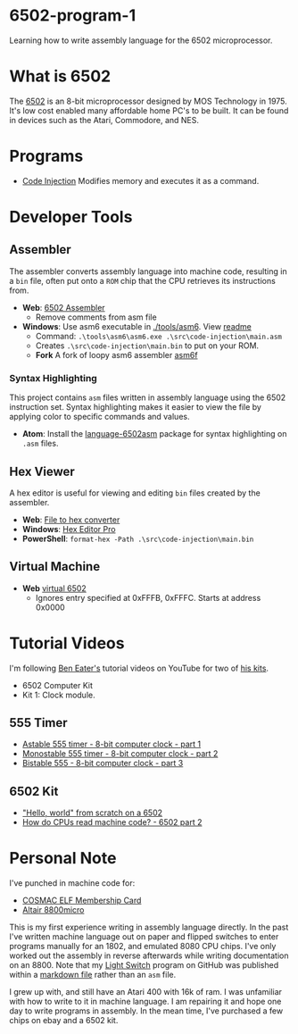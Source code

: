 # 6502-program-1
Learning how to write assembly language for the 6502 microprocessor.

# What is 6502
The [6502](https://en.wikipedia.org/wiki/MOS_Technology_6502) is an 8-bit microprocessor designed by MOS Technology in 1975. It's low cost enabled many affordable home PC's to be built. It can be found in devices such as the Atari, Commodore, and NES.

# Programs

* [Code Injection](./src/code-injection/) Modifies memory and executes it as a command.

# Developer Tools

## Assembler

The assembler converts assembly language into machine code, resulting in a `bin` file, often put onto a `ROM` chip that the CPU retrieves its instructions from.

* **Web**: [6502 Assembler](https://www.masswerk.at/6502/assembler.html)
  * Remove comments from asm file
* **Windows**: Use asm6 executable in [./tools/asm6](./tools/asm6). View [readme](./tools/asm6/README.TXT)
  * Command: `.\tools\asm6\asm6.exe .\src\code-injection\main.asm`
  * Creates `.\src\code-injection\main.bin` to put on your ROM.
  * **Fork** A fork of loopy asm6 assembler [asm6f](https://github.com/freem/asm6f)

### Syntax Highlighting

This project contains `asm` files written in assembly language using the 6502 instruction set. Syntax highlighting makes it easier to view the file by applying color to specific commands and values.

* **Atom**: Install the [language-6502asm](https://atom.io/packages/language-6502asm) package for syntax highlighting on `.asm` files.

## Hex Viewer

A hex editor is useful for viewing and editing `bin` files created by the assembler.

* **Web**: [File to hex converter](https://tomeko.net/online_tools/file_to_hex.php?lang=en)
* **Windows**: [Hex Editor Pro](https://www.microsoft.com/en-us/p/hex-editor-pro/9wzdncrdq8l3)
* **PowerShell**: `format-hex -Path .\src\code-injection\main.bin`

## Virtual Machine

* **Web** [virtual 6502](http://e-tradition.net/bytes/6502/)
  * Ignores entry specified at 0xFFFB, 0xFFFC. Starts at address 0x0000

# Tutorial Videos
I'm following [Ben Eater's](https://www.reddit.com/r/beneater/) tutorial videos on YouTube for two of [his kits](https://eater.net/6502).
* 6502 Computer Kit
* Kit 1: Clock module.

## 555 Timer
* [Astable 555 timer - 8-bit computer clock - part 1](https://www.youtube.com/watch?v=kRlSFm519Bov)
* [Monostable 555 timer - 8-bit computer clock - part 2](https://www.youtube.com/watch?v=81BgFhm2vz8)
* [Bistable 555 - 8-bit computer clock - part 3](https://www.youtube.com/watch?v=WCwJNnx36Rk)

## 6502 Kit
* ["Hello, world" from scratch on a 6502](https://www.youtube.com/watch?v=LnzuMJLZRdU)
* [How do CPUs read machine code? - 6502 part 2](https://www.youtube.com/watch?v=yl8vPW5hydQ)

# Personal Note
I've punched in machine code for:
* [COSMAC ELF Membership Card](http://www.sunrise-ev.com/membershipcard.htm)
* [Altair 8800micro](http://www.brielcomputers.com/wordpress/?cat=18)

This is my first experience writing in assembly language directly. In the past I've written machine language out on paper and flipped switches to enter programs manually for an 1802, and emulated 8080 CPU chips. I've only worked out the assembly in reverse afterwards while writing documentation on an 8800. Note that my [Light Switch](https://github.com/lewismoten/Altair8800) program on GitHub was published within a [markdown file](https://github.com/lewismoten/Altair8800/blob/master/light%20switch.md) rather than an `asm` file.

I grew up with, and still have an Atari 400 with 16k of ram. I was unfamiliar with how to write to it in machine language. I am repairing it and hope one day to write programs in assembly. In the mean time, I've purchased a few chips on ebay and a 6502 kit.
